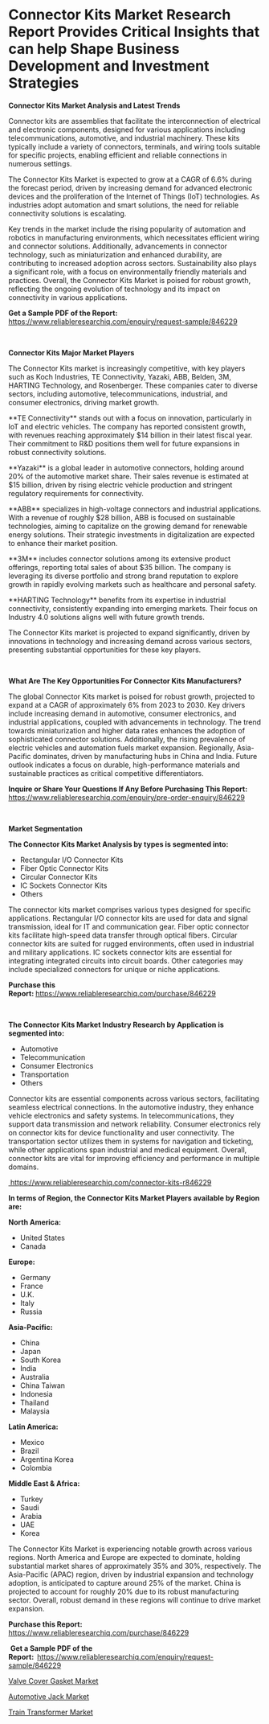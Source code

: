 <p><h1>Connector Kits Market Research Report Provides Critical Insights that can help Shape Business Development and Investment Strategies</h1></p><p><strong>Connector Kits Market Analysis and Latest Trends</strong></p>
<p><p>Connector kits are assemblies that facilitate the interconnection of electrical and electronic components, designed for various applications including telecommunications, automotive, and industrial machinery. These kits typically include a variety of connectors, terminals, and wiring tools suitable for specific projects, enabling efficient and reliable connections in numerous settings.</p><p>The Connector Kits Market is expected to grow at a CAGR of 6.6% during the forecast period, driven by increasing demand for advanced electronic devices and the proliferation of the Internet of Things (IoT) technologies. As industries adopt automation and smart solutions, the need for reliable connectivity solutions is escalating. </p><p>Key trends in the market include the rising popularity of automation and robotics in manufacturing environments, which necessitates efficient wiring and connector solutions. Additionally, advancements in connector technology, such as miniaturization and enhanced durability, are contributing to increased adoption across sectors. Sustainability also plays a significant role, with a focus on environmentally friendly materials and practices. Overall, the Connector Kits Market is poised for robust growth, reflecting the ongoing evolution of technology and its impact on connectivity in various applications.</p></p>
<p><strong>Get a Sample PDF of the Report:&nbsp;</strong> <a href="https://www.reliableresearchiq.com/enquiry/request-sample/846229?utm_campaign=1102&utm_medium=2&utm_source=Github&utm_content=ia&utm_term=20022025&utm_id=connector-kits">https://www.reliableresearchiq.com/enquiry/request-sample/846229</a></p>
<p>&nbsp;</p>
<p><strong>Connector Kits Major Market Players</strong></p>
<p><p>The Connector Kits market is increasingly competitive, with key players such as Koch Industries, TE Connectivity, Yazaki, ABB, Belden, 3M, HARTING Technology, and Rosenberger. These companies cater to diverse sectors, including automotive, telecommunications, industrial, and consumer electronics, driving market growth.</p><p>**TE Connectivity** stands out with a focus on innovation, particularly in IoT and electric vehicles. The company has reported consistent growth, with revenues reaching approximately $14 billion in their latest fiscal year. Their commitment to R&D positions them well for future expansions in robust connectivity solutions.</p><p>**Yazaki** is a global leader in automotive connectors, holding around 20% of the automotive market share. Their sales revenue is estimated at $15 billion, driven by rising electric vehicle production and stringent regulatory requirements for connectivity.</p><p>**ABB** specializes in high-voltage connectors and industrial applications. With a revenue of roughly $28 billion, ABB is focused on sustainable technologies, aiming to capitalize on the growing demand for renewable energy solutions. Their strategic investments in digitalization are expected to enhance their market position.</p><p>**3M** includes connector solutions among its extensive product offerings, reporting total sales of about $35 billion. The company is leveraging its diverse portfolio and strong brand reputation to explore growth in rapidly evolving markets such as healthcare and personal safety.</p><p>**HARTING Technology** benefits from its expertise in industrial connectivity, consistently expanding into emerging markets. Their focus on Industry 4.0 solutions aligns well with future growth trends.</p><p>The Connector Kits market is projected to expand significantly, driven by innovations in technology and increasing demand across various sectors, presenting substantial opportunities for these key players.</p></p>
<p>&nbsp;</p>
<p><strong>What Are The Key Opportunities For Connector Kits Manufacturers?</strong></p>
<p><p>The global Connector Kits market is poised for robust growth, projected to expand at a CAGR of approximately 6% from 2023 to 2030. Key drivers include increasing demand in automotive, consumer electronics, and industrial applications, coupled with advancements in technology. The trend towards miniaturization and higher data rates enhances the adoption of sophisticated connector solutions. Additionally, the rising prevalence of electric vehicles and automation fuels market expansion. Regionally, Asia-Pacific dominates, driven by manufacturing hubs in China and India. Future outlook indicates a focus on durable, high-performance materials and sustainable practices as critical competitive differentiators.</p></p>
<p><strong>Inquire or Share Your Questions If Any Before Purchasing This Report:</strong> <a href="https://www.reliableresearchiq.com/enquiry/pre-order-enquiry/846229?utm_campaign=1102&utm_medium=2&utm_source=Github&utm_content=ia&utm_term=20022025&utm_id=connector-kits">https://www.reliableresearchiq.com/enquiry/pre-order-enquiry/846229</a></p>
<p>&nbsp;</p>
<p><strong>Market Segmentation</strong></p>
<p><strong>The Connector Kits Market Analysis by types is segmented into:</strong></p>
<p><ul><li>Rectangular I/O Connector Kits</li><li>Fiber Optic Connector Kits</li><li>Circular Connector Kits</li><li>IC Sockets Connector Kits</li><li>Others</li></ul></p>
<p><p>The connector kits market comprises various types designed for specific applications. Rectangular I/O connector kits are used for data and signal transmission, ideal for IT and communication gear. Fiber optic connector kits facilitate high-speed data transfer through optical fibers. Circular connector kits are suited for rugged environments, often used in industrial and military applications. IC sockets connector kits are essential for integrating integrated circuits into circuit boards. Other categories may include specialized connectors for unique or niche applications.</p></p>
<p><strong>Purchase this Report:&nbsp;</strong><a href="https://www.reliableresearchiq.com/purchase/846229?utm_campaign=1102&utm_medium=2&utm_source=Github&utm_content=ia&utm_term=20022025&utm_id=connector-kits">https://www.reliableresearchiq.com/purchase/846229</a></p>
<p>&nbsp;</p>
<p><strong>The Connector Kits Market Industry Research by Application is segmented into:</strong></p>
<p><ul><li>Automotive</li><li>Telecommunication</li><li>Consumer Electronics</li><li>Transportation</li><li>Others</li></ul></p>
<p><p>Connector kits are essential components across various sectors, facilitating seamless electrical connections. In the automotive industry, they enhance vehicle electronics and safety systems. In telecommunications, they support data transmission and network reliability. Consumer electronics rely on connector kits for device functionality and user connectivity. The transportation sector utilizes them in systems for navigation and ticketing, while other applications span industrial and medical equipment. Overall, connector kits are vital for improving efficiency and performance in multiple domains.</p></p>
<p><a href="https://www.reliableresearchiq.com/connector-kits-r846229?utm_campaign=1102&utm_medium=2&utm_source=Github&utm_content=ia&utm_term=20022025&utm_id=connector-kits">&nbsp;https://www.reliableresearchiq.com/connector-kits-r846229</a></p>
<p><strong>In terms of Region, the Connector Kits Market Players available by Region are:</strong></p>
<p>
    <p> <strong> North America: </strong>
        <ul>
            <li>United States</li>
            <li>Canada</li>
        </ul>
        </p> 
    <p> <strong> Europe: </strong>
        <ul>
            <li>Germany</li>
            <li>France</li>
            <li>U.K.</li>
            <li>Italy</li>
            <li>Russia</li>
        </ul>
        </p> 
    <p> <strong> Asia-Pacific: </strong>
        <ul>
            <li>China</li>
            <li>Japan</li>
            <li>South Korea</li>
            <li>India</li>
            <li>Australia</li>
            <li>China Taiwan</li>
            <li>Indonesia</li>
            <li>Thailand</li>
            <li>Malaysia</li>
        </ul>
        </p> 
    <p> <strong> Latin America: </strong>
        <ul>
            <li>Mexico</li>
            <li>Brazil</li>
            <li>Argentina Korea</li>
            <li>Colombia</li>
        </ul>
        </p> 
    <p> <strong> Middle East & Africa: </strong>
        <ul>
            <li>Turkey</li>
            <li>Saudi</li>
            <li>Arabia</li>
            <li>UAE</li>
            <li>Korea</li>
        </ul>
    </p>
    </p>
<p><p>The Connector Kits Market is experiencing notable growth across various regions. North America and Europe are expected to dominate, holding substantial market shares of approximately 35% and 30%, respectively. The Asia-Pacific (APAC) region, driven by industrial expansion and technology adoption, is anticipated to capture around 25% of the market. China is projected to account for roughly 20% due to its robust manufacturing sector. Overall, robust demand in these regions will continue to drive market expansion.</p></p>
<p><strong>Purchase this Report: </strong><a href="https://www.reliableresearchiq.com/purchase/846229?utm_campaign=1102&utm_medium=2&utm_source=Github&utm_content=ia&utm_term=20022025&utm_id=connector-kits">https://www.reliableresearchiq.com/purchase/846229</a></p>
<p>&nbsp;<strong>Get a Sample PDF of the Report:&nbsp;&nbsp;</strong><a href="https://www.reliableresearchiq.com/enquiry/request-sample/846229?utm_campaign=1102&utm_medium=2&utm_source=Github&utm_content=ia&utm_term=20022025&utm_id=connector-kits">https://www.reliableresearchiq.com/enquiry/request-sample/846229</a></p>
<p><strong></strong></p>
<p><p><a href="https://github.com/weyerpinkeg4/Market-Research-Report-List-1/blob/main/valve-cover-gasket-market.md?utm_campaign=1102&utm_medium=2&utm_source=Github&utm_content=ia&utm_term=20022025&utm_id=connector-kits">Valve Cover Gasket Market</a></p><p><a href="https://github.com/balkanalazar/Market-Research-Report-List-1/blob/main/automotive-jack-market.md?utm_campaign=1102&utm_medium=2&utm_source=Github&utm_content=ia&utm_term=20022025&utm_id=connector-kits">Automotive Jack Market</a></p><p><a href="https://github.com/zouzangummer/Market-Research-Report-List-1/blob/main/train-transformer-market.md?utm_campaign=1102&utm_medium=2&utm_source=Github&utm_content=ia&utm_term=20022025&utm_id=connector-kits">Train Transformer Market</a></p></p>